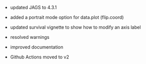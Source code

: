- updated JAGS to 4.3.1

- added a portrait mode option for data.plot (flip.coord)

- updated survival vignette to show how to modify an axis label

- resolved warnings

- improved documentation

- Github Actions moved to v2